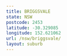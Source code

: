 ```yaml
---
title: BRIGGSVALE
state: NSW
postcode: 2453
latitude: -30.329085
longitude: 152.621062
url: /nsw/briggsvale/
layout: suburb
---
```

